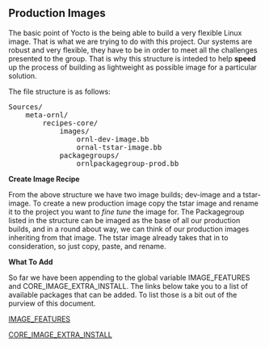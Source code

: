 ## Production Images

The basic point of Yocto is the being able to build a very flexible Linux image.  That is what we are trying to do with this project.  Our systems are robust and very flexible, they have to be in order to meet all the challenges presented to the group.  That is why this structure is inteded to help **speed** up the process of building as lightweight as possible image for a particular solution.

The file structure is as follows:
<pre>
Sources/
    meta-ornl/
        recipes-core/
            images/
                ornl-dev-image.bb
                ornal-tstar-image.bb
            packagegroups/
                ornlpackagegroup-prod.bb
</pre>

**Create Image Recipe**

From the above structure we have two image builds; dev-image and a tstar-image.  To create a new production image copy the tstar image and rename it to the project you want to *fine tune* the image for.  The Packagegroup listed in the structure can be imaged as the base of all our production builds, and in a round about way, we can think of our production images inheriting from that image.  The tstar image already takes that in to consideration, so just copy, paste, and rename.

**What To Add** 

So far we have been appending to the global variable IMAGE_FEATURES and CORE_IMAGE_EXTRA_INSTALL.  The links below take you to a list of available packages that can be added.  To list those is a bit out of the purview of this document.

[IMAGE_FEATURES](https://www.yoctoproject.org/docs/current/mega-manual/mega-manual.html#ref-features-image)

[CORE_IMAGE_EXTRA_INSTALL](https://www.yoctoproject.org/docs/current/mega-manual/mega-manual.html#var-EXTRA_IMAGE_FEATURES)